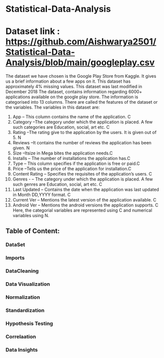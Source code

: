 # Statistical-Data-Analysis
# Dataset link : https://github.com/Aishwarya2501/Statistical-Data-Analysis/blob/main/googleplay.csv
 
The dataset we have chosen is the Google Play Store from Kaggle. It gives us a brief information about a few apps on it. This dataset has approximately 4% missing values. This dataset was last modified in December 2018
The dataset, contains information regarding 6000+ applications available on the google play store. The information is categorised into 13 columns. There are called the features of the dataset or the variables. The variables in this dataset are:
1.	App – This column contains the name of the application. C
2.	Category –The category under which the application is placed. A few such categories are Education, social, art etc. C
3.	Rating –The rating give to the application by the users. It is given out of 5. N
4.	Reviews –It contains the number of reviews the application has been given. N
5.	Size –Itsize in Mega bites the application needs.C
6.	Installs – The number of installations the application has.C
7.	Type – This column specifies if the application is free or paid.C
8.	Price –Tells us the price of the application for installation.C
9.	Content Rating – Specifies the requisites of the application’s users. C
 
10.	Genres - – The category under which the application is placed. A few such genres are Education, social, art etc. C
11.	Last Updated – Contains the date when the application was last updated in Month DD,YYYY format. C
12.	Current Ver – Mentions the latest version of the application available. C
13.	Android Ver – Mentions the android versions the application supports. C
Here, the categorial variables are represented using C and numerical variables using N.


## Table of Content:
### DataSet
### Imports
### DataCleaning
### Data Visualization
### Normalization
### Standardization
### Hypothesis Testing
### Correlaation
### Data Insights
